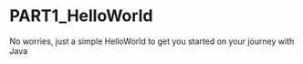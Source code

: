 # PART1_HelloWorld
No worries, just a simple HelloWorld to get you started on your journey with Java
